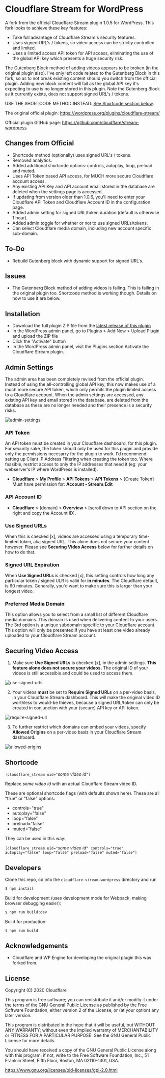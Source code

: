 # Cloudflare Stream for WordPress

A fork from the official Cloudflare Stream plugin 1.0.5 for WordPress. This fork looks to achieve these key features:

* Take full advantage of Cloudflare Stream's security features.
* Uses signed URL's / tokens, so video access can be strictly controlled and limited.
* Uses a limited access API token for API access, eliminating the use of the global API key which presents a huge security risk.

The Gutenberg Block method of adding videos appears to be broken (in the original plugin also). I've only left code related to the Gutenberg Block in this fork, so as to not break existing content should you switch from the official plugin. Adding new block content will fail as the global API key it's expecting to use is no longer stored in this plugin.  Note the Gutenberg Block as it currently exists, does not support signed URL's / tokens.

USE THE SHORTCODE METHOD INSTEAD.  [See Shortcode section below](#shortcode).


The original official plugin:
https://wordpress.org/plugins/cloudflare-stream/

Official plugin GitHub page:
https://github.com/cloudflare/stream-wordpress


Changes from Official
------------
* Shortcode method (optionally) uses signed URL's / tokens.
* Removed analytics.
* Added additional shortcode options: controls, autoplay, loop, preload and muted.
* Uses API Token based API access, for MUCH more secure Cloudflare account access.
* Any existing API Key and API account email stored in the database are deleted when the settings page is accessed.
* If updating from version older than 1.0.6, you'll need to enter your Cloudflare API Token and Cloudflare Account ID in the configuration page.
* Added admin setting for signed URL/token duration (default is otherwise 1 hour).
* Added admin toggle for whether or not to use signed URLs/tokens.
* Can select Cloudflare media domain, including new account specific sub-domain.


To-Do
------------
* Rebuild Gutenberg block with dynamic support for signed URL's.


Issues
------------
* The Gutenberg Block method of adding videos is failing. This is failing in the original plugin too. Shortcode method is working though. Details on how to use it are below.



Installation
------------
* Download the full plugin ZIP file from the [latest release of this plugin](https://github.com/B-Interactive/cloudflare-stream-wordpress/releases/latest)
* In the WordPress admin panel, go to Plugins > Add New > Upload Plugin and upload the ZIP file
* Click the "Activate" button
* In the WordPress admin panel, visit the Plugins section Activate the Cloudflare Stream plugin.


Admin Settings
------------
The admin area has been completely revised from the official plugin.  Instead of using the all-controlling global API key, this now makes use of a much more secure API token, which only permits the plugin limited access to a Cloudflare account.  When the admin settings are accessed, any existing API key and email stored in the database, are deleted from the database as these are no longer needed and their presence is a security risks.

![admin-settings](https://user-images.githubusercontent.com/16984998/188538819-ac0b9905-7d62-4118-81ff-d92a78ba7ea7.png)


### API Token ###
An API token must be created in your Cloudflare dashboard, for this plugin. For security sake, the token should only be used for this plugin and provide only the permissions necesarry for the plugin to work.  I'd recommend setting up Client IP Address Filtering when creating the token too.  Where feasible, restrict access to only the IP addresses that need it (eg: your webserver's IP where WordPress is installed).
* **Cloudflare** > **My Profile** > **API Tokens** > **API Tokens** > [Create Token]
Must have permission for: **Account - Stream:Edit**

### API Account ID ###
* **Cloudflare** > [domain] > **Overview** > [scroll down to API section on the right and copy the Account ID].

### Use Signed URLs ###
When this is checked [x], videos are accessed using a temporary time-limited token, aka signed URL.  This alone does not secure your content however.  Please see **Securing Video Access** below for further details on how to do that.

### Signed URL Expiration ###
When **Use Signed URLs** is checked [x], this setting controls how long any particular token / signed ULR is valid for **in minutes**. The Cloudflare default, is 60 minutes. Generally, you'd want to make sure this is larger than your longest video.

### Preferred Media Domain ###
This option allows you to select from a small list of different Cloudflare media domains. This domain is used when delivering content to your users. The 3rd option is a unique subdomain specific to your Cloudflare account. This option will only be presented if you have at least one video already uploaded to your Cloudflare Stream account.


Securing Video Access
------------

1. Make sure **Use Signed URLs** is checked [x], in the admin settings.  **This feature alone does not secure your videos.** The original ID of your videos is still accessible and could be used to access them.

![use-signed-urls](https://user-images.githubusercontent.com/16984998/166195570-6e2ecfd4-72af-4f11-a52c-f615df470a36.png)

2. Your videos **must** be set to **Require Signed URLs** on a per-video basis, in your Cloudflare Stream dashboard. This will make the original video ID worthless to would-be thieves, because a signed URL/token can only be created in conjunction with your (secure) API key or API token.

![require-signed-url](https://user-images.githubusercontent.com/16984998/166195689-f52c48c6-86f4-40c5-8e96-b9f6ae5790d0.png)

3. To further restrict which domains can embed your videos, specify **Allowed Origins** on a per-video basis in your Cloudflare Stream dashboard.

![allowed-origins](https://user-images.githubusercontent.com/16984998/166195828-80c23260-fc02-47bb-89b1-ceb8a4217638.png)


Shortcode
------------

`[cloudflare_stream uid="`_some video id_`"]`

Replace _some video id_ with an actual Cloudflare Stream video ID.

These are optional shortcode flags (with defaults shown here). These are all "true" or "false" options:

* controls="true"
* autoplay="false"
* loop="false"
* preload="false"
* muted="false"


They can be used in this way:

`[cloudflare_stream uid="`_some video id_`" controls="true" autoplay="false" loop="false" preload="false" muted="false"]`


Developers
------------
Clone this repo, cd into the `cloudflare-stream-wordpress` directory and run

```bash
$ npm install
```

Build for development (uses development mode for Webpack, making browser debugging easier):

```bash
$ npm run build:dev
```

Build for production:

```bash
$ npm run build
```

Acknowledgements
----------------
* Cloudflare and WP Engine for developing the original plugin this was forked from.


License
-------

Copyright (C) 2020 Cloudflare

This program is free software; you can redistribute it and/or
modify it under the terms of the GNU General Public License
as published by the Free Software Foundation; either version 2
of the License, or (at your option) any later version.

This program is distributed in the hope that it will be useful,
but WITHOUT ANY WARRANTY; without even the implied warranty of
MERCHANTABILITY or FITNESS FOR A PARTICULAR PURPOSE.  See the
GNU General Public License for more details.

You should have received a copy of the GNU General Public License
along with this program; if not, write to the Free Software
Foundation, Inc., 51 Franklin Street, Fifth Floor, Boston, MA  02110-1301, USA.

https://www.gnu.org/licenses/old-licenses/gpl-2.0.html

